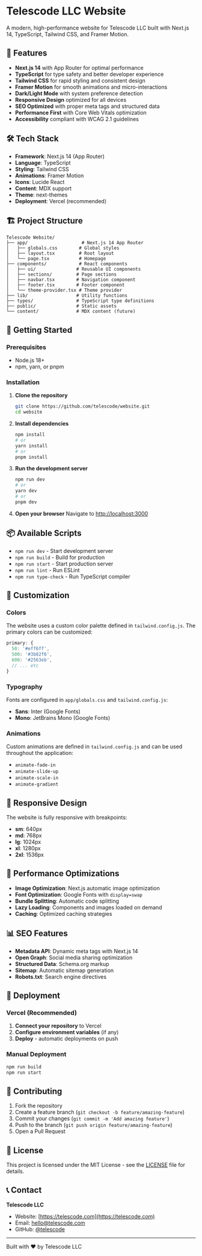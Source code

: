 # Telescode LLC Website

A modern, high-performance website for Telescode LLC built with Next.js 14, TypeScript, Tailwind CSS, and Framer Motion.

## 🚀 Features

- **Next.js 14** with App Router for optimal performance
- **TypeScript** for type safety and better developer experience
- **Tailwind CSS** for rapid styling and consistent design
- **Framer Motion** for smooth animations and micro-interactions
- **Dark/Light Mode** with system preference detection
- **Responsive Design** optimized for all devices
- **SEO Optimized** with proper meta tags and structured data
- **Performance First** with Core Web Vitals optimization
- **Accessibility** compliant with WCAG 2.1 guidelines

## 🛠️ Tech Stack

- **Framework**: Next.js 14 (App Router)
- **Language**: TypeScript
- **Styling**: Tailwind CSS
- **Animations**: Framer Motion
- **Icons**: Lucide React
- **Content**: MDX support
- **Theme**: next-themes
- **Deployment**: Vercel (recommended)

## 🏗️ Project Structure

```
Telescode Website/
├── app/                    # Next.js 14 App Router
│   ├── globals.css        # Global styles
│   ├── layout.tsx         # Root layout
│   └── page.tsx           # Homepage
├── components/            # React components
│   ├── ui/               # Reusable UI components
│   ├── sections/         # Page sections
│   ├── navbar.tsx        # Navigation component
│   ├── footer.tsx        # Footer component
│   └── theme-provider.tsx # Theme provider
├── lib/                  # Utility functions
├── types/                # TypeScript type definitions
├── public/               # Static assets
└── content/              # MDX content (future)
```

## 🚀 Getting Started

### Prerequisites

- Node.js 18+
- npm, yarn, or pnpm

### Installation

1. **Clone the repository**

   ```bash
   git clone https://github.com/telescode/website.git
   cd website
   ```

2. **Install dependencies**

   ```bash
   npm install
   # or
   yarn install
   # or
   pnpm install
   ```

3. **Run the development server**

   ```bash
   npm run dev
   # or
   yarn dev
   # or
   pnpm dev
   ```

4. **Open your browser**
   Navigate to [http://localhost:3000](http://localhost:3000)

## 📦 Available Scripts

- `npm run dev` - Start development server
- `npm run build` - Build for production
- `npm run start` - Start production server
- `npm run lint` - Run ESLint
- `npm run type-check` - Run TypeScript compiler

## 🎨 Customization

### Colors

The website uses a custom color palette defined in `tailwind.config.js`. The primary colors can be customized:

```javascript
primary: {
  50: '#eff6ff',
  500: '#3b82f6',
  600: '#2563eb',
  // ... etc
}
```

### Typography

Fonts are configured in `app/globals.css` and `tailwind.config.js`:

- **Sans**: Inter (Google Fonts)
- **Mono**: JetBrains Mono (Google Fonts)

### Animations

Custom animations are defined in `tailwind.config.js` and can be used throughout the application:

- `animate-fade-in`
- `animate-slide-up`
- `animate-scale-in`
- `animate-gradient`

## 📱 Responsive Design

The website is fully responsive with breakpoints:

- **sm**: 640px
- **md**: 768px
- **lg**: 1024px
- **xl**: 1280px
- **2xl**: 1536px

## 🔧 Performance Optimizations

- **Image Optimization**: Next.js automatic image optimization
- **Font Optimization**: Google Fonts with `display=swap`
- **Bundle Splitting**: Automatic code splitting
- **Lazy Loading**: Components and images loaded on demand
- **Caching**: Optimized caching strategies

## 📊 SEO Features

- **Metadata API**: Dynamic meta tags with Next.js 14
- **Open Graph**: Social media sharing optimization
- **Structured Data**: Schema.org markup
- **Sitemap**: Automatic sitemap generation
- **Robots.txt**: Search engine directives

## 🎯 Deployment

### Vercel (Recommended)

1. **Connect your repository** to Vercel
2. **Configure environment variables** (if any)
3. **Deploy** - automatic deployments on push

### Manual Deployment

```bash
npm run build
npm run start
```

## 🤝 Contributing

1. Fork the repository
2. Create a feature branch (`git checkout -b feature/amazing-feature`)
3. Commit your changes (`git commit -m 'Add amazing feature'`)
4. Push to the branch (`git push origin feature/amazing-feature`)
5. Open a Pull Request

## 📄 License

This project is licensed under the MIT License - see the [LICENSE](LICENSE) file for details.

## 📞 Contact

**Telescode LLC**

- Website: [https://telescode.com](https://telescode.com)
- Email: hello@telescode.com
- GitHub: [@telescode](https://github.com/telescode)

---

Built with ❤️ by Telescode LLC
